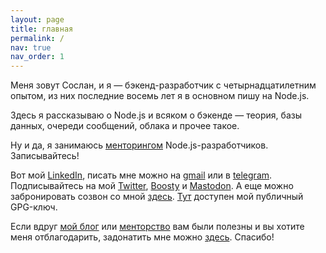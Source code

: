 ```yaml
---
layout: page
title: главная
permalink: /
nav: true
nav_order: 1
---
```


<!-- pages/default.md -->

Меня зовут Сослан, и я — бэкенд-разработчик с четырнадцатилетним опытом, из них последние восемь лет я в основном пишу на Node.js.

Здесь я рассказываю о Node.js и всяком о бэкенде — теория, базы данных, очереди сообщений, облака и прочее такое.

Hу и да, я занимаюсь [менторингом](https://sptm.dev/teaching/) Node.js-разработчиков. Записывайтесь!

Вот мой [LinkedIn](https://www.linkedin.com/in/sptm/), писать мне можно на [gmail](mailto:soslanaldatov@gmail.com) или в [telegram](https://t.me/sptmru).
Подписывайтесь на мой [Twitter](https://twitter.com/sptmru), [Boosty](https://boosty.to/sptm) и <a rel="me" href="https://mastodon.social/@sptm">Mastodon</a>.
А еще можно забронировать созвон со мной [здесь](https://sptm.dev/meetme). [Тут](https://keyserver.ubuntu.com/pks/lookup?op=get&search=0x4bbf79fd68e9952b) доступен мой публичный GPG-ключ.

Если вдруг [мой блог](https://sptm.dev/blog) или [менторство](https://sptm.dev/teaching) вам были полезны и вы хотите меня отблагодарить, задонатить мне можно [здесь](https://sptm.dev/donation). Спасибо!
